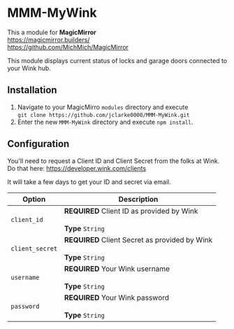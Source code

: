 # MMM-MyWink

This a module for <strong>MagicMirror</strong><br>
https://magicmirror.builders/<br>
https://github.com/MichMich/MagicMirror

This module displays current status of locks and garage doors connected to your Wink hub.

## Installation

1. Navigate to your MagicMirro `modules` directory and execute<br>
`git clone https://github.com/jclarke0000/MMM-MyWink.git`
2. Enter the new `MMM-MyWink` directory and execute `npm install`.

## Configuration

You'll need to request a Client ID and Client Secret from the folks at Wink.  Do that here:
https://developer.wink.com/clients

It will take a few days to get your ID and secret via email.

<table>
  <thead>
    <tr>
      <th>Option</th>
      <th>Description</th>
    </tr>
  </thead>
  <tbody>
    <tr>
      <td><code>client_id</code></td>
      <td><strong>REQUIRED</strong> Client ID as provided by Wink<br><br><strong>Type</strong> <code>String</code></td>
    </tr>
    <tr>
      <td><code>client_secret</code></td>
      <td><strong>REQUIRED</strong> Client Secret as provided by Wink<br><br><strong>Type</strong> <code>String</code></td>
    </tr>
    <tr>
      <td><code>username</code></td>
      <td><strong>REQUIRED</strong> Your Wink username<br><br><strong>Type</strong> <code>String</code></td>
    </tr>
    <tr>
      <td><code>password</code></td>
      <td><strong>REQUIRED</strong> Your Wink password<br><br><strong>Type</strong> <code>String</code></td>
    </tr>
  </tbody>
</table>

